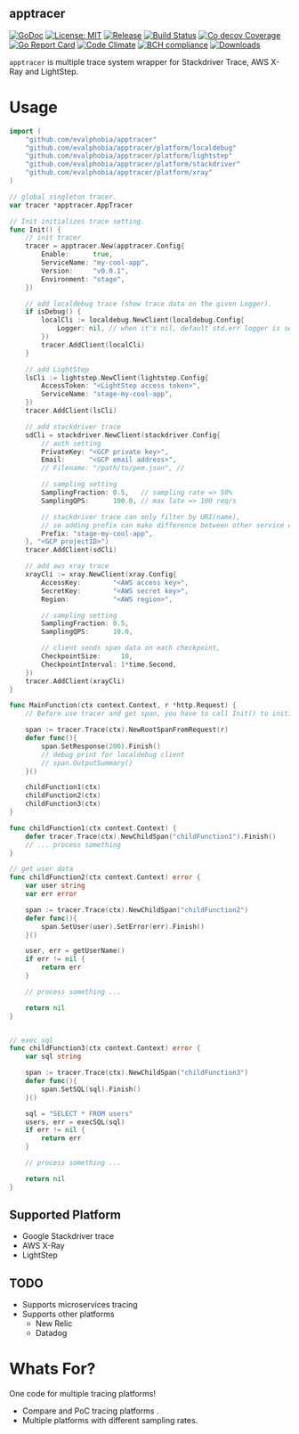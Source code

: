 apptracer
----

[![GoDoc][1]][2] [![License: MIT][3]][4] [![Release][5]][6] [![Build Status][7]][8] [![Co decov Coverage][11]][12] [![Go Report Card][13]][14] [![Code Climate][19]][20] [![BCH compliance][21]][22] [![Downloads][15]][16]

[1]: https://godoc.org/github.com/evalphobia/apptracer?status.svg
[2]: https://godoc.org/github.com/evalphobia/apptracer
[3]: https://img.shields.io/badge/License-MIT-blue.svg
[4]: LICENSE.md
[5]: https://img.shields.io/github/release/evalphobia/apptracer.svg
[6]: https://github.com/evalphobia/apptracer/releases/latest
[7]: https://travis-ci.org/evalphobia/apptracer.svg?branch=master
[8]: https://travis-ci.org/evalphobia/apptracer
[9]: https://coveralls.io/repos/evalphobia/apptracer/badge.svg?branch=master&service=github
[10]: https://coveralls.io/github/evalphobia/apptracer?branch=master
[11]: https://codecov.io/github/evalphobia/apptracer/coverage.svg?branch=master
[12]: https://codecov.io/github/evalphobia/apptracer?branch=master
[13]: https://goreportcard.com/badge/github.com/evalphobia/apptracer
[14]: https://goreportcard.com/report/github.com/evalphobia/apptracer
[15]: https://img.shields.io/github/downloads/evalphobia/apptracer/total.svg?maxAge=1800
[16]: https://github.com/evalphobia/apptracer/releases
[17]: https://img.shields.io/github/stars/evalphobia/apptracer.svg
[18]: https://github.com/evalphobia/apptracer/stargazers
[19]: https://codeclimate.com/github/evalphobia/apptracer/badges/gpa.svg
[20]: https://codeclimate.com/github/evalphobia/apptracer
[21]: https://bettercodehub.com/edge/badge/evalphobia/apptracer?branch=master
[22]: https://bettercodehub.com/

`apptracer` is multiple trace system wrapper for Stackdriver Trace, AWS X-Ray and LightStep.

# Usage

```go
import (
	"github.com/evalphobia/apptracer"
	"github.com/evalphobia/apptracer/platform/localdebug"
	"github.com/evalphobia/apptracer/platform/lightstep"
	"github.com/evalphobia/apptracer/platform/stackdriver"
	"github.com/evalphobia/apptracer/platform/xray"
)

// global singleton tracer.
var tracer *apptracer.AppTracer

// Init initializes trace setting.
func Init() {
	// init tracer
	tracer = apptracer.New(apptracer.Config{
		Enable:      true,
		ServiceName: "my-cool-app",
		Version:     "v0.0.1",
		Environment: "stage",
	})

	// add localdebug trace (show trace data on the given Logger).
	if isDebug() {
		localCli := localdebug.NewClient(localdebug.Config{
			Logger: nil, // when it's nil, default std.err logger is set.
		})
		tracer.AddClient(localCli)
	}

	// add LightStep
	lsCli := lightstep.NewClient(lightstep.Config{
		AccessToken: "<LightStep access token>",
		ServiceName: "stage-my-cool-app",
	})
	tracer.AddClient(lsCli)

	// add stackdriver trace
	sdCli = stackdriver.NewClient(stackdriver.Config{
		// auth setting
		PrivateKey: "<GCP private key>",
		Email:      "<GCP email address>",
		// Filename: "/path/to/pem.json", //

		// sampling setting
		SamplingFraction: 0.5,   // sampling rate => 50%
		SamplingQPS:      100.0, // max late => 100 req/s

		// stackdriver trace can only filter by URI(name),
		// so adding prefix can make difference between other service or environment in same projectID.
		Prefix: "stage-my-cool-app",
	}, "<GCP projectID>")
	tracer.AddClient(sdCli)

	// add aws xray trace
	xrayCli := xray.NewClient(xray.Config{
		AccessKey:        "<AWS access key>",
		SecretKey:        "<AWS secret key>",
		Region:           "<AWS region>",

		// sampling setting
		SamplingFraction: 0.5,
		SamplingQPS:      10.0,

		// client sends span data on each checkpoint,
		CheckpointSize:     10,
		CheckpointInterval: 1*time.Second,
	})
	tracer.AddClient(xrayCli)
}

func MainFunction(ctx context.Context, r *http.Request) {
    // Before use tracer and get span, you have to call Init() to initialzed tracer.

	span := tracer.Trace(ctx).NewRootSpanFromRequest(r)
	defer func(){
		span.SetResponse(200).Finish()
		// debug print for localdebug client
		// span.OutputSummary()
	}()

	childFunction1(ctx)
	childFunction2(ctx)
	childFunction3(ctx)
}

func childFunction1(ctx context.Context) {
	defer tracer.Trace(ctx).NewChildSpan("childFunction1").Finish()
	// ... process something
}

// get user data
func childFunction2(ctx context.Context) error {
	var user string
	var err error

	span := tracer.Trace(ctx).NewChildSpan("childFunction2")
	defer func(){
		span.SetUser(user).SetError(err).Finish()
	}()

	user, err = getUserName()
	if err != nil {
		return err
	}

	// process something ...

	return nil
}


// exec sql
func childFunction3(ctx context.Context) error {
	var sql string

	span := tracer.Trace(ctx).NewChildSpan("childFunction3")
	defer func(){
		span.SetSQL(sql).Finish()
	}()

	sql = "SELECT * FROM users"
	users, err = execSQL(sql)
	if err != nil {
		return err
	}

	// process something ...

	return nil
}
```

## Supported Platform

- Google Stackdriver trace
- AWS X-Ray
- LightStep

## TODO

- Supports microservices tracing
- Supports other platforms
    - New Relic
	- Datadog

# Whats For?

One code for multiple tracing platforms!

- Compare and PoC tracing platforms .
- Multiple platforms with different sampling rates.

